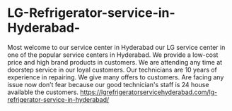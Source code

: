 # LG-Refrigerator-service-in-Hyderabad-
Most welcome to our service center in Hyderabad our LG service center in one of the popular service centers in Hyderabad. We provide a low-cost price and high brand products in customers. We are attending any time at doorstep service in our loyal customers.  Our technicians are 10 years of experience in repairing. We give many offers to customers. Are facing any issue now don’t fear because our good technician's staff is 24 house available the customers. https://lgrefrigeratorservicehyderabad.com/lg-refrigerator-service-in-hyderabad/
